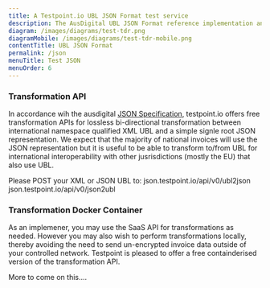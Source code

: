```yaml
---
title: A Testpoint.io UBL JSON Format test service
description: The AusDigital UBL JSON Format reference implementation and test suite.
diagram: /images/diagrams/test-tdr.png
diagramMobile: /images/diagrams/test-tdr-mobile.png
contentTitle: UBL JSON Format
permalink: /json
menuTitle: Test JSON
menuOrder: 6
---
```

### Transformation API

In accordance wih the ausdigital [JSON Specification](https://github.com/ausdigital/ausdigital-json), testpoint.io offers free transformation APIs for lossless bi-directional transformation between international namespace qualified XML UBL and a simple signle root JSON representation.  We expect that the majority of national invoices will use the JSON representation but it is useful to be able to transform to/from UBL for international interoperability with other jusrisdictions (mostly the EU) that also use UBL.

Please POST your XML or JSON UBL to:
json.testpoint.io/api/v0/ubl2json
json.testpoint.io/api/v0/json2ubl

### Transformation Docker Container

As an implemener, you may use the SaaS API for transformations as needed.  However you may also wish to perform transformations locally, thereby avoiding the need to send un-encrypted invoice data outside of your controlled network.   Testpoint is pleased to offer a free containderised version of the transformation API.

More to come on this....
